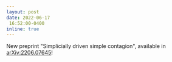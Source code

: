 ```yaml
---
layout: post
date: 2022-06-17
 16:52:00-0400
inline: true
---
```


New preprint "Simplicially driven simple contagion", available in [arXiv:2206.07645](https://arxiv.org/abs/2206.07645)!
